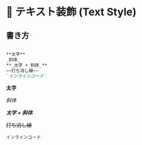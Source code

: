 # 📌 テキスト装飾 (Text Style)

## 書き方

```markdown

**太字**
_斜体_
**_太字 + 斜体_**
~~打ち消し線~~
`インラインコード`

```

**太字**  

_斜体_

_**太字 + 斜体**_

~~打ち消し線~~  

`インラインコード`

